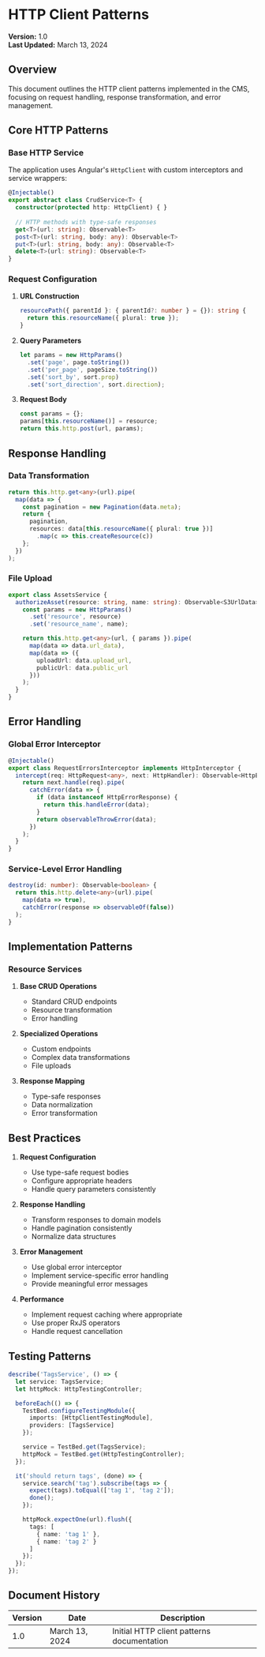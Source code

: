 # HTTP Client Patterns

**Version:** 1.0  
**Last Updated:** March 13, 2024

## Overview
This document outlines the HTTP client patterns implemented in the CMS, focusing on request handling, response transformation, and error management.

## Core HTTP Patterns

### Base HTTP Service
The application uses Angular's `HttpClient` with custom interceptors and service wrappers:

```typescript
@Injectable()
export abstract class CrudService<T> {
  constructor(protected http: HttpClient) { }
  
  // HTTP methods with type-safe responses
  get<T>(url: string): Observable<T>
  post<T>(url: string, body: any): Observable<T>
  put<T>(url: string, body: any): Observable<T>
  delete<T>(url: string): Observable<T>
}
```

### Request Configuration

1. **URL Construction**
   ```typescript
   resourcePath({ parentId }: { parentId?: number } = {}): string {
     return this.resourceName({ plural: true });
   }
   ```

2. **Query Parameters**
   ```typescript
   let params = new HttpParams()
     .set('page', page.toString())
     .set('per_page', pageSize.toString())
     .set('sort_by', sort.prop)
     .set('sort_direction', sort.direction);
   ```

3. **Request Body**
   ```typescript
   const params = {};
   params[this.resourceName()] = resource;
   return this.http.post(url, params);
   ```

## Response Handling

### Data Transformation
```typescript
return this.http.get<any>(url).pipe(
  map(data => {
    const pagination = new Pagination(data.meta);
    return {
      pagination,
      resources: data[this.resourceName({ plural: true })]
        .map(c => this.createResource(c))
    };
  })
);
```

### File Upload
```typescript
export class AssetsService {
  authorizeAsset(resource: string, name: string): Observable<S3UrlData> {
    const params = new HttpParams()
      .set('resource', resource)
      .set('resource_name', name);

    return this.http.get<any>(url, { params }).pipe(
      map(data => data.url_data),
      map(data => ({
        uploadUrl: data.upload_url,
        publicUrl: data.public_url
      }))
    );
  }
}
```

## Error Handling

### Global Error Interceptor
```typescript
@Injectable()
export class RequestErrorsInterceptor implements HttpInterceptor {
  intercept(req: HttpRequest<any>, next: HttpHandler): Observable<HttpEvent<any>> {
    return next.handle(req).pipe(
      catchError(data => {
        if (data instanceof HttpErrorResponse) {
          return this.handleError(data);
        }
        return observableThrowError(data);
      })
    );
  }
}
```

### Service-Level Error Handling
```typescript
destroy(id: number): Observable<boolean> {
  return this.http.delete<any>(url).pipe(
    map(data => true),
    catchError(response => observableOf(false))
  );
}
```

## Implementation Patterns

### Resource Services
1. **Base CRUD Operations**
   - Standard CRUD endpoints
   - Resource transformation
   - Error handling

2. **Specialized Operations**
   - Custom endpoints
   - Complex data transformations
   - File uploads

3. **Response Mapping**
   - Type-safe responses
   - Data normalization
   - Error transformation

## Best Practices

1. **Request Configuration**
   - Use type-safe request bodies
   - Configure appropriate headers
   - Handle query parameters consistently

2. **Response Handling**
   - Transform responses to domain models
   - Handle pagination consistently
   - Normalize data structures

3. **Error Management**
   - Use global error interceptor
   - Implement service-specific error handling
   - Provide meaningful error messages

4. **Performance**
   - Implement request caching where appropriate
   - Use proper RxJS operators
   - Handle request cancellation

## Testing Patterns

```typescript
describe('TagsService', () => {
  let service: TagsService;
  let httpMock: HttpTestingController;

  beforeEach(() => {
    TestBed.configureTestingModule({
      imports: [HttpClientTestingModule],
      providers: [TagsService]
    });

    service = TestBed.get(TagsService);
    httpMock = TestBed.get(HttpTestingController);
  });

  it('should return tags', (done) => {
    service.search('tag').subscribe(tags => {
      expect(tags).toEqual(['tag 1', 'tag 2']);
      done();
    });

    httpMock.expectOne(url).flush({
      tags: [
        { name: 'tag 1' },
        { name: 'tag 2' }
      ]
    });
  });
});
```

## Document History

| Version | Date | Description |
|---------|------|-------------|
| 1.0 | March 13, 2024 | Initial HTTP client patterns documentation | 